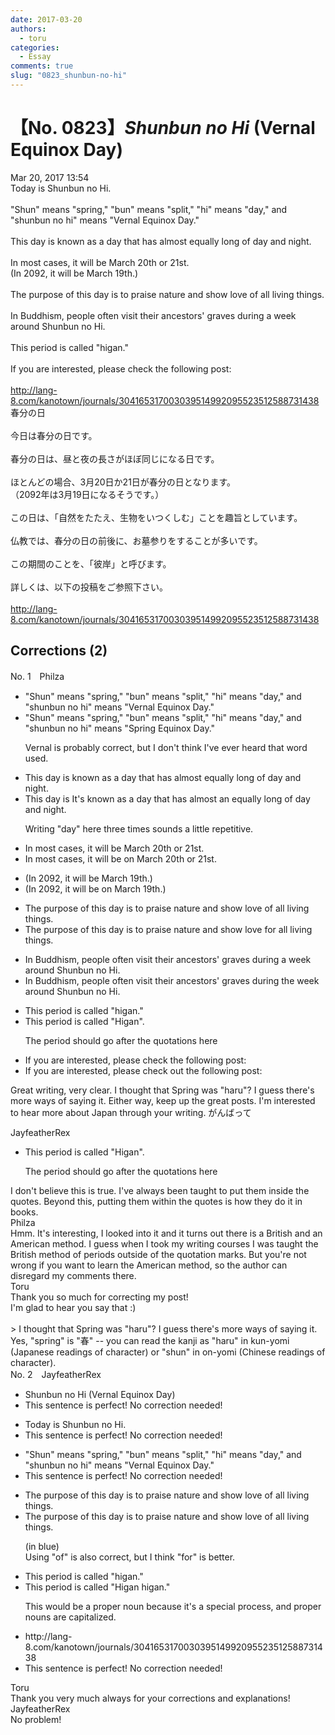 ```yaml
---
date: 2017-03-20
authors:
  - toru
categories:
  - Essay
comments: true
slug: "0823_shunbun-no-hi"
---
```


# 【No. 0823】<strong><em>Shunbun no Hi</strong></em> (Vernal Equinox Day)
<div class="date">Mar 20, 2017 13:54</div>
<div id="post"><div id="body_show_ori">
Today is Shunbun no Hi.<br/><br/>"Shun" means "spring," "bun" means "split," "hi" means "day," and "shunbun no hi" means "Vernal Equinox Day."<br/><br/>This day is known as a day that has almost equally long of day and night.<br/><br/>In most cases, it will be March 20th or 21st.<br/>(In 2092, it will be March 19th.)<br/><br/>The purpose of this day is to praise nature and show love of all living things.<br/><br/>In Buddhism, people often visit their ancestors' graves during a week around Shunbun no Hi.<br/><br/>This period is called "higan."<br/><br/>If you are interested, please check the following post:<br/><br/><a href="http://lang-8.com/kanotown/journals/304165317003039514992095523512588731438" target="_blank">http://lang-8.com/kanotown/journals/304165317003039514992095523512588731438</a>
</div></div>

<!-- more -->

<div id="post_ja"><div id="body_show_mo">
春分の日<br/><br/>今日は春分の日です。<br/><br/>春分の日は、昼と夜の長さがほぼ同じになる日です。<br/><br/>ほとんどの場合、3月20日か21日が春分の日となります。<br/>（2092年は3月19日になるそうです。）<br/><br/>この日は、「自然をたたえ、生物をいつくしむ」ことを趣旨としています。<br/><br/>仏教では、春分の日の前後に、お墓参りをすることが多いです。<br/><br/>この期間のことを、「彼岸」と呼びます。<br/><br/>詳しくは、以下の投稿をご参照下さい。<br/><br/><a href="http://lang-8.com/kanotown/journals/304165317003039514992095523512588731438" target="_blank">http://lang-8.com/kanotown/journals/304165317003039514992095523512588731438</a>
</div></div>

## Corrections (2)
<div id="block"><div class="first_name"> No. 1　<span class="just_name">Philza</span></div><div id="block2">
<ul class="correction_field">
<li class="incorrect">"Shun" means "spring," "bun" means "split," "hi" means "day," and "shunbun no hi" means "Vernal Equinox Day."</li>
<li class="corrected correct">
"Shun" means "spring," "bun" means "split," "hi" means "day," and "shunbun no hi" means "<span class="f_blue">Spring</span> Equinox Day."
<p class="correction_comment">Vernal is probably correct, but I don't think I've ever heard that word used.</p>
</li>
</ul>
<ul class="correction_field">
<li class="incorrect">This day is known as a day that has almost equally long of day and night.</li>
<li class="corrected correct">
<span class="sline"><span class="f_red">This day is</span></span> <span class="f_blue">It's </span>known as a day that has almost <span class="f_blue">an </span>equally long <span class="sline"><span class="f_red">of</span></span> day and night.
<p class="correction_comment">Writing "day" here three times sounds a little repetitive.</p>
</li>
</ul>
<ul class="correction_field">
<li class="incorrect">In most cases, it will be March 20th or 21st.</li>
<li class="corrected correct">
In most cases, it will be <span class="f_blue">on </span>March 20th or 21st.
</li>
</ul>
<ul class="correction_field">
<li class="incorrect">(In 2092, it will be March 19th.)</li>
<li class="corrected correct">
(In 2092, it will be <span class="f_blue">on </span>March 19th.)
</li>
</ul>
<ul class="correction_field">
<li class="incorrect">The purpose of this day is to praise nature and show love of all living things.</li>
<li class="corrected correct">
The purpose of this day is to praise nature and show love <span class="f_blue">for</span> all living things.
</li>
</ul>
<ul class="correction_field">
<li class="incorrect">In Buddhism, people often visit their ancestors' graves during a week around Shunbun no Hi.</li>
<li class="corrected correct">
In Buddhism, people often visit their ancestors' graves during <span class="f_blue">the</span> week around Shunbun no Hi.
</li>
</ul>
<ul class="correction_field">
<li class="incorrect">This period is called "higan."</li>
<li class="corrected correct">
This period is called "<span class="f_blue">H</span>igan"<span class="f_blue">.</span>
<p class="correction_comment">The period should go after the quotations here</p>
</li>
</ul>
<ul class="correction_field">
<li class="incorrect">If you are interested, please check the following post:</li>
<li class="corrected correct">
If you are interested, please check <span class="f_blue">out </span>the following post:
</li>
</ul>
<p class="comment_small">
 Great writing, very clear. I thought that Spring was "haru"? I guess there's more ways of saying it. Either way, keep up the great posts. I'm interested to hear more about Japan through your writing. がんばって
</p>

</div><div class="name"><span class="just_name">JayfeatherRex</span><br><div class="quote_field"><ul class="correction_field">
<li class="corrected correct">
This period is called "<span class="f_blue">H</span>igan"<span class="f_blue">.</span>
<p class="correction_comment">
The period should go after the quotations here
</p>
</li>
</ul></div>
I don't believe this is true.  I've always been taught to put them inside the quotes.  Beyond this, putting them within the quotes is how they do it in books.
</div>
<div class="name"><span class="just_name">Philza</span><br>
Hmm. It's interesting, I looked into it and it turns out there is a British and an American method. I guess when I took my writing courses I was taught the British method of periods outside of the quotation marks. But you're not wrong if you want to learn the American method, so the author can disregard my comments there.
</div>
<div class="name"><span class="just_name">Toru</span><br>
Thank you so much for correcting my post!<br/>I'm glad to hear you say that :)<br/><br/>&gt; I thought that Spring was "haru"? I guess there's more ways of saying it.<br/>Yes, "spring" is "春" -- you can read the kanji as "haru" in kun-yomi (Japanese readings of character) or "shun" in on-yomi (Chinese readings of character).
</div>
</div>
<div id="block"><div class="first_name"> No. 2　<span class="just_name">JayfeatherRex</span></div><div id="block2">
<ul class="correction_field">
<li class="incorrect">Shunbun no Hi (Vernal Equinox Day)</li>
<li class="corrected perfect">This sentence is perfect! No correction needed!</li>
</ul>
<ul class="correction_field">
<li class="incorrect">Today is Shunbun no Hi.</li>
<li class="corrected perfect">This sentence is perfect! No correction needed!</li>
</ul>
<ul class="correction_field">
<li class="incorrect">"Shun" means "spring," "bun" means "split," "hi" means "day," and "shunbun no hi" means "Vernal Equinox Day."</li>
<li class="corrected perfect">This sentence is perfect! No correction needed!</li>
</ul>
<ul class="correction_field">
<li class="incorrect">The purpose of this day is to praise nature and show love of all living things.</li>
<li class="corrected correct">
The purpose of this day is to praise nature and show love <span class="f_blue">of </span>all living things.
<p class="correction_comment">(in blue)<br/>Using "of" is also correct, but I think "for" is better.</p>
</li>
</ul>
<ul class="correction_field">
<li class="incorrect">This period is called "higan."</li>
<li class="corrected correct">
This period is called "<span class="f_red">Higan </span><span class="sline">higan</span>."
<p class="correction_comment">This would be a proper noun because it's a special process, and proper nouns are capitalized.</p>
</li>
</ul>
<ul class="correction_field">
<li class="incorrect">http://lang-8.com/kanotown/journals/304165317003039514992095523512588731438</li>
<li class="corrected perfect">This sentence is perfect! No correction needed!</li>
</ul>
</div><div class="name"><span class="just_name">Toru</span><br>
Thank you very much always for your corrections and explanations!
</div>
<div class="name"><span class="just_name">JayfeatherRex</span><br>
No problem!
</div>
</div>
